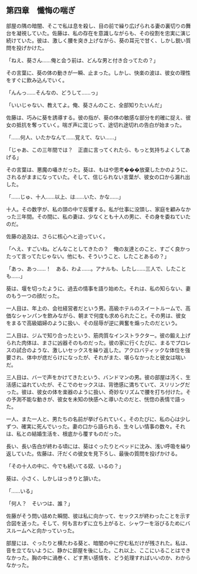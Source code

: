 ## 第四章　懺悔の喘ぎ

部屋の隅の暗闇、そこで私は息を殺し、目の前で繰り広げられる妻の裏切りの舞台を凝視していた。佐藤は、私の存在を意識しながらも、その役割を忠実に演じ続けていた。彼は、激しく腰を突き上げながら、葵の耳元で甘く、しかし鋭い質問を投げかけた。

「ねえ、葵さん……俺と会う前は、どんな男と付き合ってたの？」

その言葉に、葵の体の動きが一瞬、止まった。しかし、快楽の波は、彼女の理性をすぐに飲み込んでいく。

「んんっ……そんなの、どうして……っ」

「いいじゃない、教えてよ。俺、葵さんのこと、全部知りたいんだ」

佐藤は、巧みに葵を誘導する。彼の指が、葵の体の敏感な部分を的確に捉え、彼女の抵抗を奪っていく。喘ぎ声に混じって、途切れ途切れの告白が始まった。

「……何人、いたかなんて……覚えて、ない……」

「じゃあ、この三年間では？　正直に言ってくれたら、もっと気持ちよくしてあげる」

その言葉は、悪魔の囁きだった。葵は、もはや思考���放棄したかのように、されるがままになっていた。そして、信じられない言葉が、彼女の口から漏れ出した。

「……じゅ、十人……以上、は……いた、かな……」

十人。その数字が、私の頭の中で反響する。私が仕事に没頭し、家庭を顧みなかった三年間。その間に、私の妻は、少なくとも十人の男に、その身を委ねていたのだ。

佐藤の追及は、さらに核心へと迫っていく。

「へえ、すごいね。どんなことしてきたの？　俺の友達とのこと、すごく良かったって言ってたじゃない。他にも、そういうこと、したことあるの？」

「あっ、あっ……！　ある、わよ……。アナルも、したし……三人で、したことも……」

葵は、堰を切ったように、過去の情事を語り始めた。それは、私の知らない、妻のもう一つの顔だった。

一人目は、年上の、会社経営者だという男。高級ホテルのスイートルームで、高価なシャンパンを飲みながら、朝まで何度も求められたこと。その男は、彼女をまるで高級娼婦のように扱い、その屈辱が逆に興奮を煽ったのだという。

二人目は、ジムで知り合ったという、筋肉質なインストラクター。彼の鍛え上げられた肉体は、まさに凶器そのものだった。彼の家に行くたびに、まるでプロレスの試合のような、激しいセックスを繰り返した。アクロバティックな体位を強要され、体中が痣だらけになったが、それがまた、堪らなかったと彼女は喘いだ。

三人目は、バーで声をかけてきたという、バンドマンの男。彼の部屋は汚く、生活感に溢れていたが、そこでのセックスは、背徳感に満ちていて、スリリングだった。彼は、彼女の体を楽器のように扱い、奇妙なリズムで腰を打ち付けた。その予測不能な動きが、彼女を未知の快感へと導いたのだと、恍惚の表情で語った。

一人、また一人と、男たちの名前が挙げられていく。そのたびに、私の心は少しずつ、確実に死んでいった。妻の口から語られる、生々しい情事の数々。それは、私との結婚生活を、根底から覆すものだった。

長い、長い告白が終わる頃には、葵はぐったりとベッドに沈み、浅い呼吸を繰り返していた。佐藤は、汗だくの彼女を見下ろし、最後の質問を投げかける。

「その十人の中に、今でも続いてる奴、いるの？」

葵は、小さく、しかしはっきりと頷いた。

「……いる」

「何人？　そいつは、誰？」

佐藤がそう問い詰めた瞬間、彼は私に向かって、セックスが終わったことを示す合図を送った。そして、何も言わずに立ち上がると、シャワーを浴びるためにバスルームへと向かっていった。

部屋には、ぐったりと横たわる葵と、暗闇の中に佇む私だけが残された。私は、音を立てないように、静かに部屋を後にした。これ以上、ここにいることはできなかった。胸の中に渦巻く、どす黒い感情を、どう処理すればいいのか、わからなかった。
